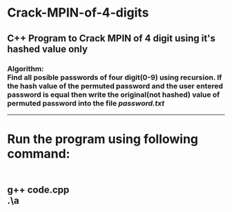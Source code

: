 # Crack-MPIN-of-4-digits
## C++ Program to Crack MPIN of 4 digit using it's hashed value only
### Algorithm:<br>Find all posible passwords of four digit(0-9) using recursion. If the hash value of the permuted password and the user entered password is equal then write the original(not hashed) value of permuted password into the file <i>password.txt</i> 
<hr>
<h1>Run the program using following command:<h2><br>
g++ code.cpp<br>
.\a

